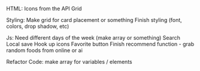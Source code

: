 HTML:
Icons from the API
Grid

Styling:
Make grid for card placement or something
Finish styling (font, colors, drop shadow, etc)

Js:
Need different days of the week (make array or something)
Search
Local save
Hook up icons
Favorite button
Finish recommend function - grab random foods from online or ai

Refactor Code:
make array for variables / elements